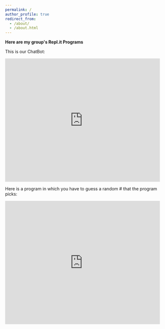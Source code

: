 ```yaml
---
permalink: /
author_profile: true
redirect_from: 
  - /about/
  - /about.html
---
```


<b> Here are my group's Repl.it Programs </b>

This is our ChatBot:

<iframe height="400px" width="100%" src="https://repl.it/@AlyssaSuarez/chatBot?lite=true" scrolling="no" frameborder="no" allowtransparency="true" allowfullscreen="true" sandbox="allow-forms allow-pointer-lock allow-popups allow-same-origin allow-scripts allow-modals"></iframe>



Here is a program in which you have to guess a random # that the program picks:


<iframe height="400px" width="100%" src="https://repl.it/@GabrielleStalli/neewww?lite=true" scrolling="no" frameborder="no" allowtransparency="true" allowfullscreen="true" sandbox="allow-forms allow-pointer-lock allow-popups allow-same-origin allow-scripts allow-modals"></iframe>
